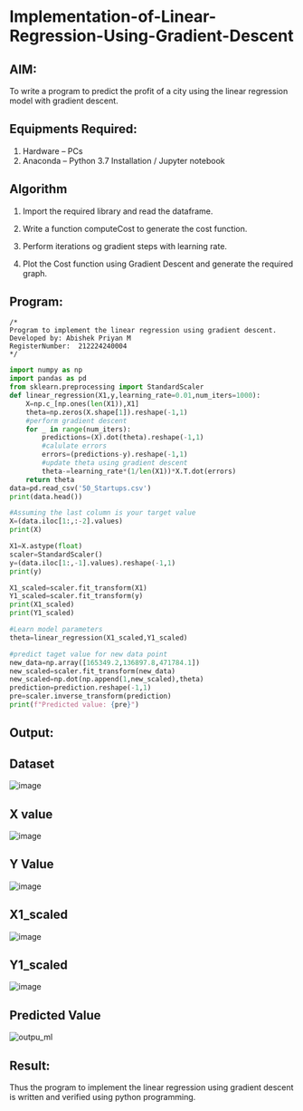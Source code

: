 # Implementation-of-Linear-Regression-Using-Gradient-Descent

## AIM:
To write a program to predict the profit of a city using the linear regression model with gradient descent.

## Equipments Required:
1. Hardware – PCs
2. Anaconda – Python 3.7 Installation / Jupyter notebook

## Algorithm

1. Import the required library and read the dataframe.

2. Write a function computeCost to generate the cost function.

3. Perform iterations og gradient steps with learning rate.

4. Plot the Cost function using Gradient Descent and generate the required graph.

## Program:
```
/*
Program to implement the linear regression using gradient descent.
Developed by: Abishek Priyan M
RegisterNumber:  212224240004
*/
```
```py
import numpy as np
import pandas as pd
from sklearn.preprocessing import StandardScaler
def linear_regression(X1,y,learning_rate=0.01,num_iters=1000):
    X=np.c_[np.ones(len(X1)),X1]
    theta=np.zeros(X.shape[1]).reshape(-1,1)
    #perform gradient descent
    for _ in range(num_iters):
        predictions=(X).dot(theta).reshape(-1,1)
        #calulate errors
        errors=(predictions-y).reshape(-1,1)
        #update theta using gradient descent
        theta-=learning_rate*(1/len(X1))*X.T.dot(errors)
    return theta
data=pd.read_csv('50_Startups.csv')
print(data.head())

#Assuming the last column is your target value
X=(data.iloc[1:,:-2].values)
print(X)

X1=X.astype(float)
scaler=StandardScaler()
y=(data.iloc[1:,-1].values).reshape(-1,1)
print(y)

X1_scaled=scaler.fit_transform(X1)
Y1_scaled=scaler.fit_transform(y)
print(X1_scaled)
print(Y1_scaled)

#Learn model parameters
theta=linear_regression(X1_scaled,Y1_scaled)

#predict taget value for new data point
new_data=np.array([165349.2,136897.8,471784.1])
new_scaled=scaler.fit_transform(new_data)
new_scaled=np.dot(np.append(1,new_scaled),theta)
prediction=prediction.reshape(-1,1)
pre=scaler.inverse_transform(prediction)
print(f"Predicted value: {pre}")
```
## Output:

## Dataset
![image](https://github.com/user-attachments/assets/e4b27c9a-e4b5-4670-97c8-6f7c864af697)

## X value
![image](https://github.com/user-attachments/assets/d0863caa-56a5-41ee-bd23-92306f5e1a9c)

## Y Value
![image](https://github.com/user-attachments/assets/4d9e0090-7260-40d8-a1ab-3df024bdbe64)

## X1_scaled
![image](https://github.com/user-attachments/assets/fd76ee14-dfe9-4f41-b313-593a6d1bdca3)

## Y1_scaled
![image](https://github.com/user-attachments/assets/39e9e15e-d7cb-4cbe-9727-3569691eaafb)

## Predicted Value
![outpu_ml](https://github.com/user-attachments/assets/a9c1b1ea-7ed1-4e55-af8f-ccbd3f587b21)


## Result:
Thus the program to implement the linear regression using gradient descent is written and verified using python programming.
